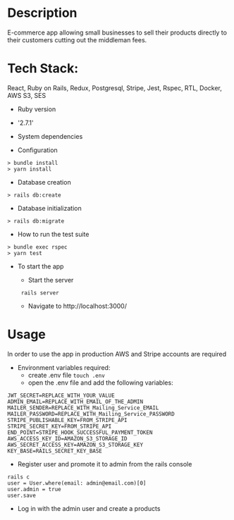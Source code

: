 # Description

E-commerce app allowing small businesses to sell their products directly to their customers cutting out the middleman fees.

# Tech Stack:

React, Ruby on Rails, Redux, Postgresql, Stripe, Jest, Rspec, RTL, Docker, AWS S3, SES

- Ruby version

* '2.7.1'

- System dependencies

- Configuration

```
> bundle install
> yarn install
```

- Database creation

```
> rails db:create
```

- Database initialization

```
> rails db:migrate
```

- How to run the test suite

```
> bundle exec rspec
> yarn test
```

- To start the app

  - Start the server

  ```
   rails server
  ```

  - Navigate to http://localhost:3000/

# Usage

In order to use the app in production AWS and Stripe accounts are required

- Environment variables required:
  - create .env file `touch .env`
  - open the .env file and add the following variables:

```
JWT_SECRET=REPLACE_WITH_YOUR_VALUE
ADMIN_EMAIL=REPLACE_WITH_EMAIL_OF_THE_ADMIN
MAILER_SENDER=REPLACE_WITH_Mailing_Service_EMAIL
MAILER_PASSWORD=REPLACE_WITH_Mailing_Service_PASSWORD
STRIPE_PUBLISHABLE_KEY=FROM_STRIPE_API
STRIPE_SECRET_KEY=FROM_STRIPE_API
END_POINT=STRIPE_HOOK_SUCCESSFUL_PAYMENT_TOKEN
AWS_ACCESS_KEY_ID=AMAZON_S3_STORAGE_ID
AWS_SECRET_ACCESS_KEY=AMAZON_S3_STORAGE_KEY
KEY_BASE=RAILS_SECRET_KEY_BASE
```

- Register user and promote it to admin from the rails console

```
rails c
user = User.where(email: admin@email.com)[0]
user.admin = true
user.save
```

- Log in with the admin user and create a products
